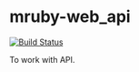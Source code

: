 # mruby-web_api

[![Build Status](https://travis-ci.org/toch/mruby-web_api.svg?branch=master)](https://travis-ci.org/toch/mruby-web_api)

To work with API.
